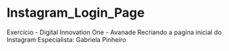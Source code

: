 # Instagram_Login_Page
Exercício - Digital Innovation One - Avanade
Recriando a pagina inicial do Instagram
Especialista: Gabriela Pinheiro
